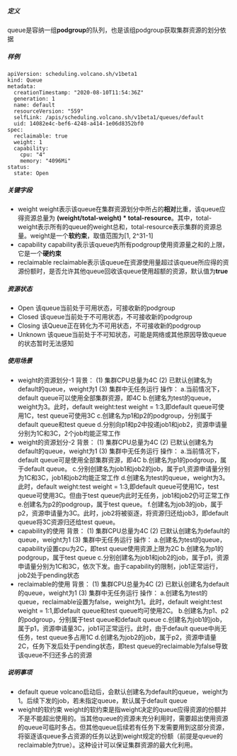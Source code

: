 ##### 定义
queue是容纳一组**podgroup**的队列，也是该组podgroup获取集群资源的划分依据
##### 样例
```
apiVersion: scheduling.volcano.sh/v1beta1
kind: Queue
metadata:
  creationTimestamp: "2020-08-10T11:54:36Z"
  generation: 1
  name: default
  resourceVersion: "559"
  selfLink: /apis/scheduling.volcano.sh/v1beta1/queues/default
  uid: 14082e4c-bef6-4248-a414-1e06d8352bf0
spec:
  reclaimable: true
  weight: 1
  capability:
    cpu: "4"
    memory: "4096Mi"
status:
  state: Open
```
##### 关键字段
* weight
weight表示该queue在集群资源划分中所占的**相对**比重，该queue应得资源总量为 **(weight/total-weight) * total-resource**。其中，total-weight表示所有的queue的weight总和，total-resource表示集群的资源总量。weight是一个**软约束**，取值范围为[1, 2^31-1]
* capability
capability表示该queue内所有podgroup使用资源量之和的上限，它是一个**硬约束**
* reclaimable
reclaimable表示该queue在资源使用量超过该queue所应得的资源份额时，是否允许其他queue回收该queue使用超额的资源，默认值为**true**
##### 资源状态
* Open
该queue当前处于可用状态，可接收新的podgroup
* Closed
该queue当前处于不可用状态，不可接收新的podgroup
* Closing
该Queue正在转化为不可用状态，不可接收新的podgroup
* Unknown
该queue当前处于不可知状态，可能是网络或其他原因导致queue的状态暂时无法感知
##### 使用场景
* weight的资源划分-1
背景：
(1) 集群CPU总量为4C
(2) 已默认创建名为default的queue，weight为1
(3) 集群中无任务运行
操作：
a.当前情况下，default queue可以使用全部集群资源，即4C
b.创建名为test的queue，weight为3。此时，default weight:test weight = 1:3,即default queue可使用1C，test queue可使用3C
c.创建名为p1和p2的podgroup，分别属于default queue和test queue
d.分别向p1和p2中投递job1和job2，资源申请量分别为1C和3C，2个job均能正常工作
* weight的资源划分-2
背景：
(1) 集群CPU总量为4C
(2) 已默认创建名为default的queue，weight为1
(3) 集群中无任务运行
操作：
a.当前情况下，default queue可是使用全部集群资源，即4C
b.创建名为p1的podgroup，属于default queue。
c.分别创建名为job1和job2的job，属于p1,资源申请量分别为1C和3C，job1和job2均能正常工作
d.创建名为test的queue，weight为3。此时，default weight:test weight = 1:3,即default queue可使用1C，test queue可使用3C。但由于test queue内此时无任务，job1和job2仍可正常工作
e.创建名为p2的podgroup，属于test queue。
f.创建名为job3的job，属于p2，资源申请量为3C。此时，job2将被驱逐，将资源归还给job3，即default queue将3C资源归还给test queue。
* capability的使用
背景：
(1) 集群CPU总量为4C
(2) 已默认创建名为default的queue，weight为1
(3) 集群中无任务运行
操作：
a.创建名为test的queue，capability设置cpu为2C，即test queue使用资源上限为2C
b.创建名为p1的podgroup，属于test queue
c.分别创建名为job1和job2的job，属于p1，资源申请量分别为1C和3C，依次下发。由于capability的限制，job1正常运行，job2处于pending状态
* reclaimable的使用
背景：
(1) 集群CPU总量为4C
(2) 已默认创建名为default的queue，weight为1
(3) 集群中无任务运行
操作：
a.创建名为test的queue，reclaimable设置为false，weight为1。此时，default weight:test weight = 1:1,即default queue和test queue均可使用2C。
b.创建名为p1、p2的podgroup，分别属于test queue和default queue
c.创建名为job1的job，属于p1，资源申请量3C，job1可正常运行。此时，由于default queue中尚无任务，test queue多占用1C
d.创建名为job2的job，属于p2，资源申请量2C，任务下发后处于pending状态，即test queue的reclaimable为false导致该queue不归还多占的资源
##### 说明事项
* default queue
volcano启动后，会默认创建名为default的queue，weight为1。后续下发的job，若未指定queue，默认属于default queue
* weight的软约束
weight的软约束是指weight决定的queue应得资源的份额并不是不能超出使用的。当其他queue的资源未充分利用时，需要超出使用资源的queue可临时多占。但其他queue后续若有任务下发需要用到这部分资源，将驱逐该queue多占资源的任务以达到weight规定的份额（前提是queue的reclaimable为true）。这种设计可以保证集群资源的最大化利用。
